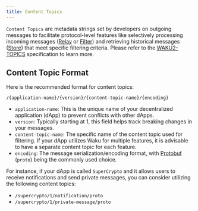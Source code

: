 ```yaml
---
title: Content Topics
---
```


`Content Topics` are metadata strings set by developers on outgoing messages to facilitate protocol-level features like selectively processing incoming messages ([Relay](/overview/concepts/protocols#waku-relay) or [Filter](/overview/concepts/protocols#waku-filter)) and retrieving historical messages ([Store](/overview/concepts/protocols#waku-store)) that meet specific filtering criteria. Please refer to the [WAKU2-TOPICS](https://rfc.vac.dev/spec/23/#content-topics) specification to learn more.

## Content Topic Format

Here is the recommended format for content topics:

`/{application-name}/{version}/{content-topic-name}/{encoding}`

- `application-name`: This is the unique name of your decentralized application (dApp) to prevent conflicts with other dApps.
- `version`: Typically starting at 1, this field helps track breaking changes in your messages.
- `content-topic-name`: The specific name of the content topic used for filtering. If your dApp utilizes Waku for multiple features, it is advisable to have a separate content topic for each feature.
- `encoding`: The message serialization/encoding format, with [Protobuf](https://protobuf.dev/) (`proto`) being the commonly used choice.

For instance, if your dApp is called `SuperCrypto` and it allows users to receive notifications and send private messages, you can consider utilizing the following content topics:

- `/supercrypto/1/notification/proto`
- `/supercrypto/1/private-message/proto`
